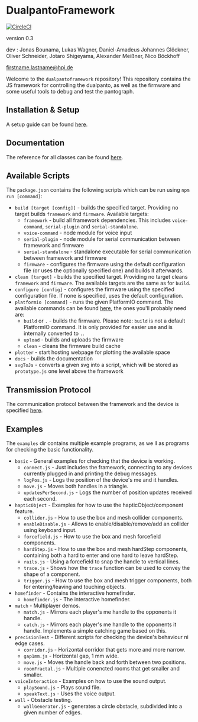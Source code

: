 # DualpantoFramework

[![CircleCI](https://circleci.com/gh/HassoPlattnerInstituteHCI/dualpantoframework.svg?style=svg&circle-token=32b766f8a9d2c9a0c612d215322a6dab4aec813d)](https://circleci.com/gh/HassoPlattnerInstituteHCI/dualpantoframework)

version 0.3

dev : Jonas Bounama, Lukas Wagner, Daniel-Amadeus Johannes Glöckner, Oliver Schneider, Jotaro Shigeyama, Alexander Meißner, Nico Böckhoff

firstname.lastname@hpi.de

Welcome to the `dualpantoframework` repository!
This repository contains the JS framework for controlling the dualpanto, as well as the firmware and some useful tools to debug and test the pantograph.

## Installation & Setup

A setup guide can be found [here](documentation/setup/setup.md).

## Documentation

The reference for all classes can be found [here](documentation/classes/index.md).

## Available Scripts

The `package.json` contains the following scripts which can be run using `npm run [command]`:
- `build [target [config]]` - builds the specified target. Providing no target builds `framework` and `firmware`. Available targets:
  - `framework` - build all framework dependencies. This includes `voice-command`, `serial-plugin` and `serial-standalone`.
  - `voice-command` - node module for voice input
  - `serial-plugin` - node module for serial communication between framework and firmware
  - `serial-standalone` - standalone executable for serial communication between framework and firmware
  - `firmware` - configures the firmware using the default configuration file (or uses the optionally specified one) and builds it afterwards.
- `clean [target]` - builds the specified target. Providing no target cleans `framework` and `firmware`. The available targets are the same as for `build`.
- `configure [config]` - configures the firmware using the specified configuration file. If none is specified, uses the default configuration.
- `platformio [command]` - runs the given PlatformIO command. The available commands can be found [here](https://docs.platformio.org/en/latest/userguide/cmd_run.html#cmdoption-platformio-run-t), the ones you'll probably need are:
  - `build` or `.` - builds the firmware. Please note: `build` is not a default PlatformIO command. It is only provided for easier use and is internally converted to `.`.
  - `upload` - builds and uploads the firmware
  - `clean` - cleans the firmware build cache
- `plotter` - start hosting webpage for plotting the available space
- `docs` - builds the documentation
- `svgToJs` - converts a given svg into a script, which will be stored as `prototype.js` one level above the framework

## Transmission Protocol

The communication protocol between the framework and the device is specified [here](documentation/protocol/protocol.md).

## Examples

The `examples` dir contains multiple example programs, as we ll as programs for checking the basic functionality.

- `basic` - General examples for checking that the device is working.
  - `connect.js` - Just includes the framework, connecting to any devices currently  plugged in and  printing the debug messages.
  - `logPos.js` - Logs the position of the device's me and it handles.
  - `move.js` - Moves both handles in a triangle.
  - `updatesPerSecond.js` - Logs the number of position updates received each second.
- `hapticObject` - Examples for how to use the hapticObject/component feature.
  - `collider.js` - How to use the box and mesh collider components.
  - `enableDisable.js` - Allows to enable/disable/remove/add an collider using keyboard input.
  - `forcefield.js` - How to use the box and mesh forcefield components.
  - `hardStep.js` - How to use the box and mesh hardStep components, containing both a hard to enter and one hard to leave hardStep.
  - `rails.js` - Using a forcefield to snap the handle to vertical lines.
  - `trace.js` - Shows how the `trace` function can be used to convey the shape of a component.
  - `trigger.js` - How to use the box and mesh trigger components, both for entering/leaving and touching objects.
- `homefinder` - Contains the interactive homefinder.
  - `homefinder.js` - The interactive homefinder.
- `match` - Multiplayer demos.
  - `match.js` - Mirrors each player's me handle to the opponents it handle.
  - `catch.js` - Mirrors each player's me handle to the opponents it handle. Implements a simple catching game based on this.
- `precisionTest` - Different scripts for checking the device's behaviour ni edge cases.
  - `corridor.js` - Horizontal corridor that gets more and more narrow.
  - `gap1mm.js` - Horizontal gap, 1 mm wide.
  - `move.js` - Moves the handle back and forth between two positions.
  - `roomFractal.js` - Multiple conencted rooms that get smaller and smaller.
- `voiceInteraction` - Examples on how to use the sound output.
  - `playSound.js` - Plays sound file.
  - `speakText.js` - Uses the voice output.
- `wall` - Obstacle testing.
  - `wallGenerator.js` - generates a circle obstacle, subdivided into a given number of edges.

